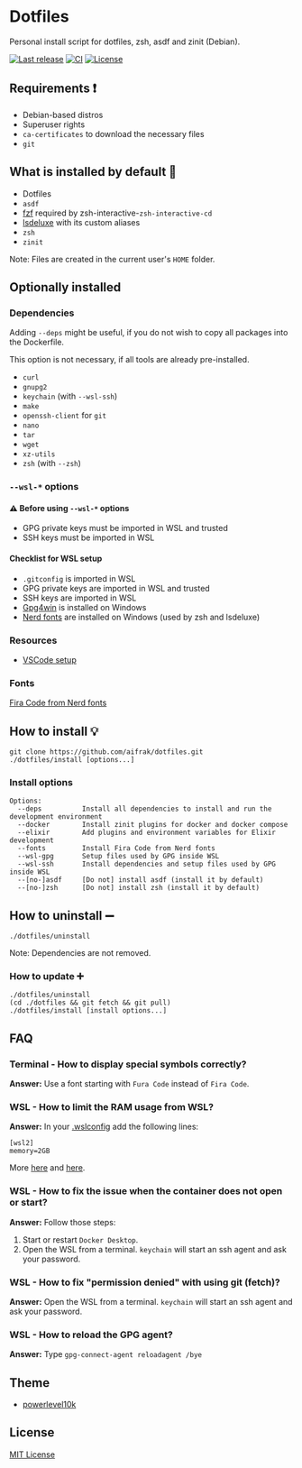 # Dotfiles

Personal install script for dotfiles, zsh, asdf and zinit (Debian).

[![Last release](https://img.shields.io/github/v/release/aifrak/dotfiles?label=Last%20release)](https://github.com/aifrak/dotfiles/releases)
[![CI](https://github.com/aifrak/dotfiles/actions/workflows/ci.yml/badge.svg)](https://github.com/aifrak/dotfiles/actions/workflows/ci.yml)
[![License](https://img.shields.io/github/license/aifrak/dotfiles?color=blue)](https://github.com/aifrak/dotfiles/blob/master/LICENSE)

## Requirements ❗

- Debian-based distros
- Superuser rights
- `ca-certificates` to download the necessary files
- `git`

## What is installed by default 🤔

- Dotfiles
- `asdf`
- [fzf](https://github.com/junegunn/fzf) required by zsh-interactive-`zsh-interactive-cd`
- [lsdeluxe](https://github.com/Peltoche/lsd) with its custom aliases
- `zsh`
- `zinit`

Note: Files are created in the current user's `HOME` folder.

## Optionally installed

### Dependencies

Adding `--deps` might be useful, if you do not wish to copy all packages
into the Dockerfile.

This option is not necessary, if all tools are already pre-installed.

- `curl`
- `gnupg2`
- `keychain` (with `--wsl-ssh`)
- `make`
- `openssh-client` for `git`
- `nano`
- `tar`
- `wget`
- `xz-utils`
- `zsh` (with `--zsh`)

### `--wsl-*` options

#### ⚠️ Before using `--wsl-*` options

- GPG private keys must be imported in WSL and trusted
- SSH keys must be imported in WSL

#### Checklist for WSL setup

- `.gitconfig` is imported in WSL
- GPG private keys are imported in WSL and trusted
- SSH keys are imported in WSL
- [Gpg4win](https://www.gpg4win.org) is installed on Windows
- [Nerd fonts](#fonts) are installed on Windows (used by zsh and lsdeluxe)

### Resources

- [VSCode setup](https://code.visualstudio.com/remote/advancedcontainers/sharing-git-credentials)

### Fonts

[Fira Code from Nerd fonts](https://github.com/ryanoasis/nerd-fonts/tree/master/patched-fonts/FiraCode)

## How to install 💡

```shell
git clone https://github.com/aifrak/dotfiles.git
./dotfiles/install [options...]
```

### Install options

```text
Options:
  --deps          Install all dependencies to install and run the development environment
  --docker        Install zinit plugins for docker and docker compose
  --elixir        Add plugins and environment variables for Elixir development
  --fonts         Install Fira Code from Nerd fonts
  --wsl-gpg       Setup files used by GPG inside WSL
  --wsl-ssh       Install dependencies and setup files used by GPG inside WSL
  --[no-]asdf     [Do not] install asdf (install it by default)
  --[no-]zsh      [Do not] install zsh (install it by default)
```

## How to uninstall ➖

```shell
./dotfiles/uninstall
```

Note: Dependencies are not removed.

### How to update ➕

```shell
./dotfiles/uninstall
(cd ./dotfiles && git fetch && git pull)
./dotfiles/install [install options...]
```

## FAQ

### Terminal - How to display special symbols correctly?

**Answer:** Use a font starting with `Fura Code` instead of `Fira Code`.

### WSL - How to limit the RAM usage from WSL?

**Answer:** In your
[.wslconfig](https://docs.microsoft.com/en-us/windows/wsl/wsl-config#configure-global-options-with-wslconfig)
add the following lines:

```text
[wsl2]
memory=2GB
```

More [here](https://github.com/microsoft/WSL/issues/4166) and [here](https://docs.microsoft.com/en-us/windows/wsl/release-notes#build-18945).

### WSL - How to fix the issue when the container does not open or start?

**Answer:** Follow those steps:

1. Start or restart `Docker Desktop`.
1. Open the WSL from a terminal. `keychain` will start an ssh agent and ask your
   password.

### WSL - How to fix "permission denied" with using git (fetch)?

**Answer:** Open the WSL from a terminal. `keychain` will start an ssh agent and
ask your password.

### WSL - How to reload the GPG agent?

**Answer:** Type `gpg-connect-agent reloadagent /bye`

## Theme

- [powerlevel10k](https://github.com/romkatv/powerlevel10k)

## License

[MIT License](https://github.com/aifrak/dotfiles/blob/main/LICENSE)
